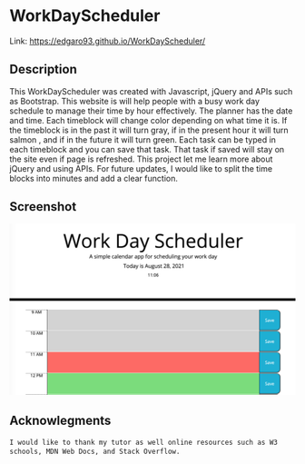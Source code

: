 # WorkDayScheduler
Link: https://edgaro93.github.io/WorkDayScheduler/

## Description

This WorkDayScheduler was created with Javascript, jQuery and APIs such as Bootstrap. This website is will help people with a busy work day schedule to manage their time by hour effectively. The planner has the date and time. Each timeblock will change color depending on what time it is. If the timeblock is in the past it will turn gray, if in the present hour it will turn salmon , and if in the future it will turn green. Each task can be typed in each timeblock and you can save that task. That task if saved will stay on the site even if page is refreshed. This project let me learn more about jQuery and using APIs. For future updates, I would like to split the time blocks into minutes and add a clear function.

## Screenshot
![plot](Assets/WDS.png)


## Acknowlegments
~~~
I would like to thank my tutor as well online resources such as W3 schools, MDN Web Docs, and Stack Overflow.
~~~
